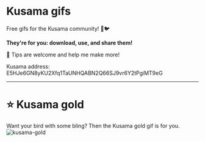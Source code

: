 # Kusama gifs

Free gifs for the Kusama community! 💖🐦

**They're for you: download, use, and share them!**


🙏 Tips are welcome and help me make more!

Kusama address:
E5HJe6GN8yKU2Xfq1TaUNHQABN2Q66SJ9vr6Y2tPgiMT9eG

-----


# ⭐ Kusama gold 
Want your bird with some bling? Then the Kusama gold gif is for you. 
![kusama-gold](https://user-images.githubusercontent.com/5248378/101242839-5aebe680-36fc-11eb-83d6-5df68951f702.gif)

